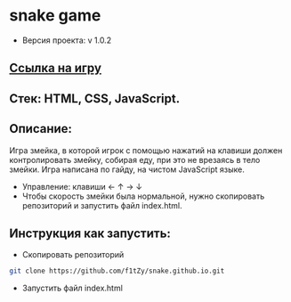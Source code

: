 # snake game

* Версия проекта: v 1.0.2

## [Ссылка на игру](https://f1tzy.github.io/snake.github.io/)

## Стек: HTML, CSS, JavaScript.

## Описание:
Игра змейка, в которой игрок с помощью нажатий на клавиши должен контролировать змейку, собирая еду, при это не врезаясь в тело змейки.
Игра написана по гайду, на чистом JavaScript языке.
* Управление: клавиши &larr; &uarr; &rarr; &darr;
* Чтобы скорость змейки была нормальной, нужно скопировать репозиторий и запустить файл index.html.

## Инструкция как запустить:
* Скопировать репозиторий 
```sh
git clone https://github.com/f1tZy/snake.github.io.git
```
* Запустить файл index.html
